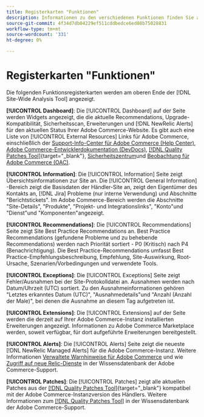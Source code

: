 ```yaml
---
title: Registerkarten "Funktionen"
description: Informationen zu den verschiedenen Funktionen finden Sie auf den Registerkarten im [!DNL Site-Wide Analysis Tool]
source-git-commit: 4f34d7db04229ef511cddbedce6ed08b75028831
workflow-type: tm+mt
source-wordcount: '331'
ht-degree: 0%

---
```


# Registerkarten &quot;Funktionen&quot;

Die folgenden Funktionsregisterkarten werden am oberen Ende der [!DNL Site-Wide Analysis Tool] angezeigt.

**[!UICONTROL Dashboard]**: Die [!UICONTROL Dashboard] auf der Seite werden Widgets angezeigt, die die aktuelle Recommendations, Upgrade-Kompatibilität, Sicherheitsscan, Erweiterungen und [!DNL NewRelic Alerts] für den aktuellen Status Ihrer Adobe Commerce-Website. Es gibt auch eine Liste von [!UICONTROL External Resources] Links für Adobe Commerce, einschließlich der [Support-Info-Center für Adobe Commerce (Help Center)](https://support.magento.com/), [Adobe Commerce-Entwicklerdokumentation (DevDocs)](https://devdocs.magento.com/), [[!DNL Quality Patches Tool]](https://experienceleague.adobe.com/tools/commerce-quality-patches/index.html){target=&quot;_blank&quot;}, [Sicherheitszentrum](https://magento.com/security)und [Beobachtung für Adobe Commerce (OAC)](https://support.magento.com/hc/en-us/articles/4402379845901-Use-Observation-for-Adobe-Commerce).

**[!UICONTROL Information]**: Die [!UICONTROL Information] Seite zeigt Übersichtsinformationen zur Site an.
Die [!UICONTROL General Information] -Bereich zeigt die Basisdaten der Händler-Site an, zeigt den Eigentümer des Kontakts an, [!DNL Jira] Probleme (nur interne Verwendung) und Abschnitte &quot;Berichtstickets&quot;.
Im Adobe Commerce-Bereich werden die Abschnitte &quot;Site-Details&quot;, &quot;Produkte&quot;, &quot;Projekt- und Integrationslinks&quot;, &quot;Konto&quot;und &quot;Dienst&quot;und &quot;Komponenten&quot;angezeigt.

**[!UICONTROL Recommendations]**: Die [!UICONTROL Recommendations] Seite zeigt Site Best Practice Recommendations an. Best Practice Recommendations (gefundene Probleme und zu behebende Recommendations) werden nach Priorität sortiert - P0 (Kritisch) nach P4 (Benachrichtigung).
Die Best Practice-Recommendations umfasst Best Practice-Empfehlungsbeschreibung, Empfehlung, Site-Auswirkung, Root-Ursache, Szenarien/Vorbedingungen und verwendete Tools.

**[!UICONTROL Exceptions]**: Die [!UICONTROL Exceptions] Seite zeigt Fehler/Ausnahmen bei der Site-Protokolldatei an. Ausnahmen werden nach Datum/Uhrzeit (UTC) sortiert.
Zu den Ausnahmeinformationen gehören &quot;Letztes erkanntes Datum (UTC)&quot;, &quot;Ausnahmedetails&quot;und &quot;Anzahl (Anzahl der Male)&quot;, bei denen die Ausnahme an diesem Tag aufgetreten ist.

**[!UICONTROL Extensions]**: Die [!UICONTROL Extensions] auf der Seite werden die derzeit auf Ihrer Adobe Commerce-Instanz installierten Erweiterungen angezeigt. Informationen zu Adobe Commerce Marketplace werden, soweit verfügbar, für dort aufgeführte Erweiterungen bereitgestellt.

**[!UICONTROL Alerts]**: Die [!UICONTROL Alerts] Seite zeigt die neueste [!DNL NewRelic Managed Alerts] für die Adobe Commerce-Instanz. Weitere Informationen [Verwaltete Warnhinweise für Adobe Commerce](https://support.magento.com/hc/en-us/articles/360045806832) und wie [Zugriff auf neue Relic-Dienste](https://support.magento.com/hc/en-us/articles/360039127712) in der Wissensdatenbank der Adobe Commerce-Support.

**[!UICONTROL Patches]**: Die [!UICONTROL Patches] zeigt alle aktuellen Patches aus der [[!DNL Quality Patches Tool]](https://experienceleague.adobe.com/tools/commerce-quality-patches/index.html){target=&quot;_blank&quot;} kompatibel mit der Adobe Commerce-Instanzversion des Händlers. Weitere Informationen zum [[!DNL Quality Patches Tool]](https://support.magento.com/hc/en-us/articles/360047139492) in der Wissensdatenbank der Adobe Commerce-Support.
